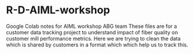 # R-D-AIML-workshop
Google Colab notes for AIML workshop ABG team
These files are for a customer data tracking project to understand impact of fiber quality on customer mill performance metrics. Here we are trying to clean the data which is shared by customers in a format which which help us to track this.
